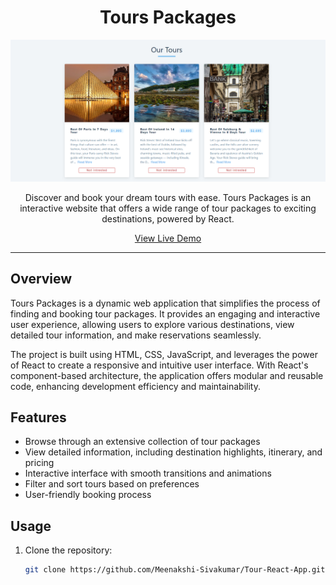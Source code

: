 <h1 align="center">
  Tours Packages
</h1>

<p align="center">
  <img src="our-tours.PNG" alt="Screenshot of Tours Packages website">
</p>

<p align="center">
  Discover and book your dream tours with ease. Tours Packages is an interactive website that offers a wide range of tour packages to exciting destinations, powered by React.
</p>

<p align="center">
  <a href="https://tours-pamphlet.netlify.app/">View Live Demo</a>
</p>

---

## Overview

Tours Packages is a dynamic web application that simplifies the process of finding and booking tour packages. It provides an engaging and interactive user experience, allowing users to explore various destinations, view detailed tour information, and make reservations seamlessly.

The project is built using HTML, CSS, JavaScript, and leverages the power of React to create a responsive and intuitive user interface. With React's component-based architecture, the application offers modular and reusable code, enhancing development efficiency and maintainability.

## Features

- Browse through an extensive collection of tour packages
- View detailed information, including destination highlights, itinerary, and pricing
- Interactive interface with smooth transitions and animations
- Filter and sort tours based on preferences
- User-friendly booking process

## Usage

1. Clone the repository:

   ```bash
   git clone https://github.com/Meenakshi-Sivakumar/Tour-React-App.git
